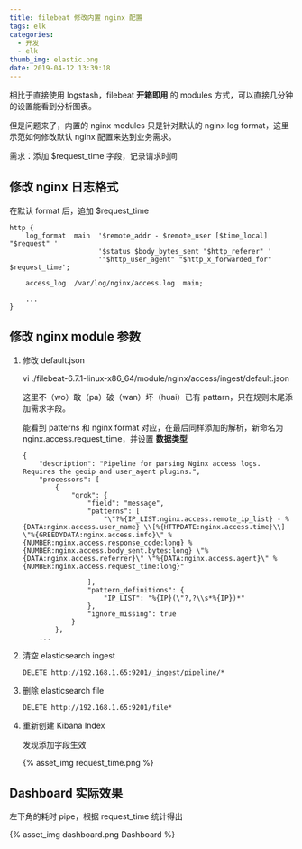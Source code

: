 ```yaml
---
title: filebeat 修改内置 nginx 配置
tags: elk
categories:
  - 开发
  - elk
thumb_img: elastic.png
date: 2019-04-12 13:39:18
---
```


相比于直接使用 logstash，filebeat **开箱即用** 的 modules 方式，可以直接几分钟的设置能看到分析图表。

但是问题来了，内置的 nginx modules 只是针对默认的 nginx log format，这里示范如何修改默认 nginx 配置来达到业务需求。

需求：添加 \$request_time 字段，记录请求时间

## 修改 nginx 日志格式

在默认 format 后，追加 \$request_time

```
http {
    log_format  main  '$remote_addr - $remote_user [$time_local] "$request" '
                      '$status $body_bytes_sent "$http_referer" '
                      '"$http_user_agent" "$http_x_forwarded_for" $request_time';

    access_log  /var/log/nginx/access.log  main;

    ...
}
```

## 修改 nginx module 参数

1. 修改 default.json

   vi ./filebeat-6.7.1-linux-x86_64/module/nginx/access/ingest/default.json

   这里不（wo）敢（pa）破（wan）坏（huai）已有 pattarn，只在规则末尾添加需求字段。

   能看到 patterns 和 nginx format 对应，在最后同样添加的解析，新命名为 nginx.access.request_time，并设置 **数据类型**

   ```
   {
       "description": "Pipeline for parsing Nginx access logs. Requires the geoip and user_agent plugins.",
       "processors": [
           {
               "grok": {
                   "field": "message",
                   "patterns": [
                       "\"?%{IP_LIST:nginx.access.remote_ip_list} - %{DATA:nginx.access.user_name} \\[%{HTTPDATE:nginx.access.time}\\] \"%{GREEDYDATA:nginx.access.info}\" %{NUMBER:nginx.access.response_code:long} %{NUMBER:nginx.access.body_sent.bytes:long} \"%{DATA:nginx.access.referrer}\" \"%{DATA:nginx.access.agent}\" %{NUMBER:nginx.access.request_time:long}"

                   ],
                   "pattern_definitions": {
                       "IP_LIST": "%{IP}(\"?,?\\s*%{IP})*"
                   },
                   "ignore_missing": true
               }
           },
       ...
   ```

2. 清空 elasticsearch ingest

   ```
   DELETE http://192.168.1.65:9201/_ingest/pipeline/*
   ```

3. 删除 elasticsearch file

   ```
   DELETE http://192.168.1.65:9201/file*
   ```

4. 重新创建 Kibana Index

   发现添加字段生效

   {% asset_img request_time.png %}

## Dashboard 实际效果

左下角的耗时 pipe，根据 request_time 统计得出

{% asset_img dashboard.png Dashboard %}
